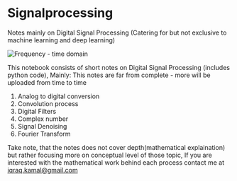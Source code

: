 # Signalprocessing
Notes mainly on Digital Signal Processing (Catering for but not exclusive to machine learning and deep learning)


![Frequency - time domain](https://user-images.githubusercontent.com/89081054/134514434-f6ff046a-33cb-438b-b701-5da19f460907.png)


This notebook consists of short notes on Digital Signal Processing (includes python code), Mainly:
This notes are far from complete - more will be uploaded from time to time

1) Analog to digital conversion
2) Convolution process
3) Digital Filters
4) Complex number 
5) Signal Denoising
6) Fourier Transform


Take note, that the notes does not cover depth(mathematical explaination) but rather focusing more on conceptual level of those topic, If you are interested with the mathematical work behind each process contact me at iqraq.kamal@gmail.com

